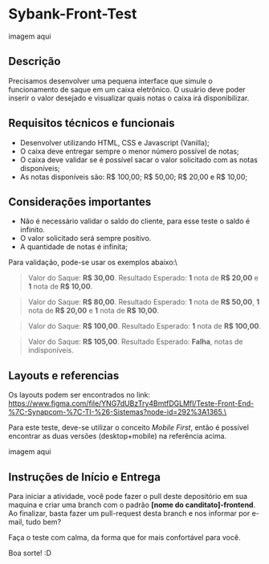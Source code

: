 # Sybank-Front-Test #

imagem aqui

## Descrição ##
Precisamos desenvolver uma pequena interface que simule o funcionamento de saque em um caixa eletrônico. O usuário deve poder inserir o valor desejado e visualizar quais notas o caixa irá disponibilizar.

## Requisitos técnicos e funcionais ##
* Desenvolver utilizando HTML, CSS e Javascript (Vanilla);
* O caixa deve entregar sempre o menor número possível de notas;
* O caixa deve validar se é possível sacar o valor solicitado com as notas disponíveis;
* As notas disponíveis são: R$ 100,00; R$ 50,00; R$ 20,00 e R$ 10,00;

## Considerações importantes ##
* Não é necessário validar o saldo do cliente, para esse teste o saldo é infinito.
* O valor solicitado será sempre positivo.
* A quantidade de notas é infinita;

Para validação, pode-se usar os exemplos abaixo:\
> Valor do Saque: **R$ 30,00**. Resultado Esperado: **1** nota de **R$ 20,00** e **1** nota de **R$ 10,00**.

> Valor do Saque: **R$ 80,00**. Resultado Esperado: **1** nota de **R$ 50,00**, **1** nota de **R$ 20,00** e **1** nota de **R$ 10,00**.

> Valor do Saque: **R$ 100,00**. Resultado Esperado: **1** nota de **R$ 100,00**.

> Valor do Saque: **R$ 105,00**. Resultado Esperado: **Falha**, notas de indisponíveis.

## Layouts e referencias ##
Os layouts podem ser encontrados no link: https://www.figma.com/file/YNG7dUBzTry4BmtfDGLMfl/Teste-Front-End-%7C-Synapcom-%7C-TI-%26-Sistemas?node-id=292%3A1365.\

Para este teste, deve-se utilizar o conceito *Mobile First*, então é possível encontrar as duas versões (desktop+mobile) na referência acima.

imagem aqui

## Instruções de Início e Entrega ##
Para iniciar a atividade, você pode fazer o pull deste depositório em sua maquina e criar uma branch com o padrão **[nome do canditato]-frontend**.
Ao finalizar, basta fazer um pull-request desta branch e nos informar por e-mail, tudo bem?

Faça o teste com calma, da forma que for mais confortável para você.

Boa sorte! :D

